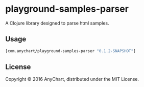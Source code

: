 # playground-samples-parser

A Clojure library designed to parse html samples.

## Usage

```clojure
[com.anychart/playground-samples-parser "0.1.2-SNAPSHOT"]
```

## License

Copyright © 2016 AnyChart, distributed under the MIT License.
